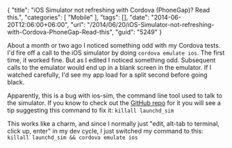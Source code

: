 {
	"title": "iOS Simulator not refreshing with Cordova (PhoneGap)? Read this.",
	"categories": [
		"Mobile"
	],
	"tags": [],
	"date": "2014-06-20T12:06:00+06:00",
	"url": "/2014/06/20/iOS-Simulator-not-refreshing-with-Cordova-PhoneGap-Read-this",
	"guid": "5249"
}

<p>
About a month or two ago I noticed something odd with my Cordova tests. I'd fire off a call to the iOS simulator by doing <code>cordova emulate ios</code>. The first time, it worked fine. But as I edited I noticed something odd. Subsequent calls to the emulator would end up in a blank screen in the emulator. If I watched carefully, I'd see my app load for a split second before going black.
</p>
<!--more-->
<p>
Apparently, this is a bug with ios-sim, the command line tool used to talk to the simulator. If you know to check out the <a href="https://github.com/phonegap/ios-sim">GitHub repo</a> for it you will see a tip suggesting this command to fix it: <code>killall launchd_sim</code>
</p>

<p>
This works like a charm, and since I normally just "edit, alt-tab to terminal, click up, enter" in my dev cycle, I just switched my command to this: <code>killall launchd_sim && cordova emulate ios</code>
</p>